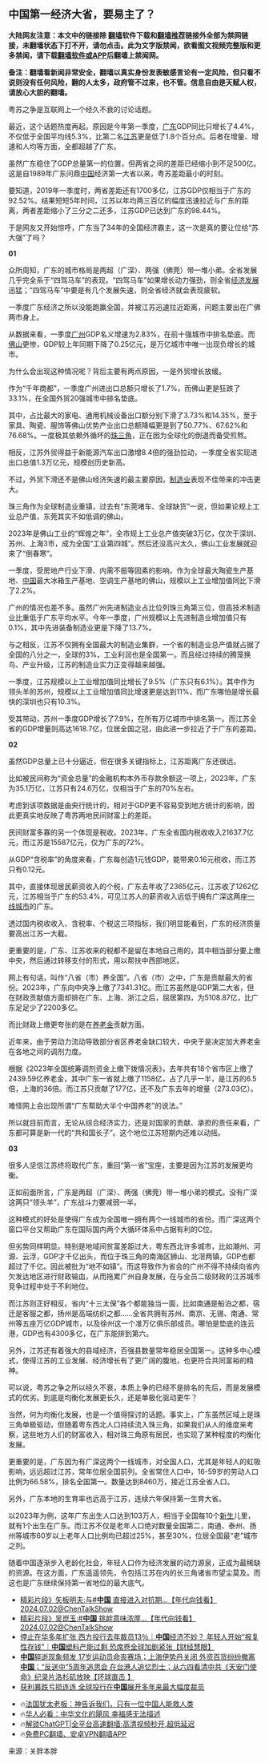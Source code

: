  <!-- 面包屑导航 --> <h2>中国第一经济大省，要易主了？</h2> <p class="notice"><b>大陆网友注意：本文中的链接除 <a href="https://github.com/bannedbook/fanqiang" >翻墙</a>软件下载和<a href="https://github.com/killgcd/justmysocks/blob/master/README.md">翻墙推荐</a>链接外全部为禁网链接，未翻墙状态下打不开，请勿点击。此为文字版禁闻，欲看图文视频完整版和更多禁闻，请下载<a href="https://github.com/bannedbook/fanqiang">翻墙软件或APP</a>后翻墙上禁闻网。</p><p>备注：翻墙看新闻非常安全，翻墙以真实身份发表敏感言论有一定风险，但只看不说则没有任何风险，翻的人太多，政府管不过来，也不管。信息自由是天赋人权，请放心大胆的翻墙。</b></p>  <div class="entry"> <p>粤苏之争是互联网上一个经久不衰的讨论话题。</p> <p>最近，这个话题热度再起。原因是今年第一季度，<a href="https://www.bannedbook.org/bnews/tag/%e5%b9%bf%e4%b8%9c/" class="st_tag internal_tag" rel="tag" title="标签 广东 下的日志">广东</a>GDP同比只增长了4.4%，不仅低于全国平均线5.3%，比第二名<a href="https://www.bannedbook.org/bnews/tag/%e6%b1%9f%e8%8b%8f/" class="st_tag internal_tag" rel="tag" title="标签 江苏 下的日志">江苏</a>更是低了1.8个百分点。后者在增量、增速和人均等方面，全都超越了广东。</p> <p>虽然广东稳住了GDP总量第一的位置，但两省之间的差距已经缩小到不足500亿。这是自1989年广东问鼎<span class='wp_keywordlink_affiliate'><a href="https://www.bannedbook.org/" title="中国" target="_blank">中国</a></span>经济第一大省以来，粤苏差距最小的时刻。</p> <p>要知道，2019年一季度时，两省差距还有1700多亿，江苏GDP仅相当于广东的92.52%。结果短短5年时间，江苏以年均两三百亿的幅度迅速拉近与广东的距离，两者差距缩小了三分之二还多，江苏GDP已达到广东的98.44%。</p> <p>于是网友又开始惊呼，广东当了34年的全国经济霸主，这一次是真的要让位给“苏大强”了吗？</p> <p><strong>01</strong></p> <p>众所周知，广东的城市格局是两超（广深）、两强（佛莞）带一堆小弟。全省发展几乎完全系于“四驾马车”的表现。“四驾马车”如果增长动力强劲，则全省<span class='wp_keywordlink'><a href="https://www.bannedbook.org/forum2/topic869.html" title="宪政、法治和经济发展——走向市场经济的制度保障" target="_blank">经济发展</a></span>迅猛；“四驾马车”中要是有几个发展失速，则全省经济就会表现疲软。</p> <p>一季度广东经济之所以没能跑赢全国，并被江苏迅速拉近距离，问题主要出在广佛两市身上。</p> <p>从数据来看，一季度<a href="https://www.bannedbook.org/bnews/tag/%e5%b9%bf%e5%b7%9e/" class="st_tag internal_tag" rel="tag" title="标签 广州 下的日志">广州</a>GDP名义增速为2.83%，在前十强城市中排名垫底。而<a href="https://www.bannedbook.org/bnews/tag/%e4%bd%9b%e5%b1%b1/" class="st_tag internal_tag" rel="tag" title="标签 佛山 下的日志">佛山</a>更惨，GDP较上年同期下降了0.25亿元，是万亿城市中唯一出现负增长的城市。</p> <p>为什么会出现这种情况呢？背后主要有两点原因，一是外贸增长放缓。</p> <p>作为“千年商都”，一季度广州进出口总额只增长了1.7%，而佛山更是狂跌了33.1%，在全国外贸20强城市中排名垫底。</p> <p>其中，占比最大的家电、通用机械设备出口额分别下滑了3.73%和14.35%，至于家具、陶瓷、服饰等佛山优势产业出口总额降幅更是到了50.77%、67.62%和76.68%。一度极其依赖外循坏的<a href="https://www.bannedbook.org/bnews/tag/%e7%8f%a0%e4%b8%89%e8%a7%92/" class="st_tag internal_tag" rel="tag" title="标签 珠三角 下的日志">珠三角</a>，正在因为全球化的倒退而备受煎熬。</p>  <p>相反，江苏外贸得益于新能源汽车出口激增8.4倍的强劲拉动，一季度全省实现进出口总值1.3万亿元，规模创历史新高。</p> <p>不过，外贸下滑还不是佛山经济失速的最主要原因，<a href="https://www.bannedbook.org/bnews/tag/%e5%88%b6%e9%80%a0%e4%b8%9a/" class="st_tag internal_tag" rel="tag" title="标签 制造业 下的日志">制造业</a>表现不佳带来的冲击更大。</p> <p>珠三角作为全球制造业重镇，过去有“东莞堵车、全球缺货”一说，但如果论规上工业总产值，东莞其实不如低调的佛山。</p> <p>2023年是佛山工业的“辉煌之年”，全市规上工业总产值突破3万亿，仅次于深圳、苏州、上海3市，成为全国“工业第四城”。然后还没高兴太久，佛山工业发展就迎来了“倒春寒”。</p> <p>一季度，受房地产行业下滑、内需不振等因素的影响，作为全球最大陶瓷生产基地、<a href="https://www.bannedbook.org/bnews/tag/%E4%B8%AD%E5%9B%BD/" class="st_tag internal_tag" rel="tag" title="标签 中国 下的日志">中国</a>最大冰箱生产基地、空调生产基地的佛山，规模以上工业增加值同比下滑了2.2%。</p> <p>广州的情况也差不多。虽然广州先进制造业占比位列珠三角第三位，但高技术制造业比重低于广东平均水平。今年一季度，广州规模以上先进制造业增加值只有0.1%，其中先进装备制造业更是下降了13.7%。</p> <p>与之相反，江苏不仅拥有全国最大的制造业集群，一个省的制造业总产值就占据了全国的八分之一，全球的3%，工业利润也是全国第一。而且经过持续的腾笼换鸟、产业升级，江苏的制造业实力正变得越来越强。</p> <p>一季度，江苏规模以上工业增加值同比增长了9.5%（广东只有6.1%）。其中作为领头羊的苏州，规模以上工业增加值同比增速更是达到11%，而广东哪怕是增长最快的深圳也只有10.3%。</p> <p>受其带动，苏州一季度GDP增长了7.9%，在所有万亿城市中排名第一。而江苏全省的GDP增量则高达1618.7亿，位居全国之冠，由此进一步拉近了于广东的差距。</p> <p><strong>02</strong></p> <p>虽然GDP总量上已十分逼近，但在很多关键指标上，江苏距离广东还很远。</p> <p>比如被民间称为“资金总量”的金融机构本外币存款余额这一项上，2023年，广东为35.1万亿，江苏只有24.6万亿，仅相当于广东的70%左右。</p>  <p>考虑到该项数据是由央行统计的，相对于GDP更不容易受到地方统计的影响，因此更真实地反映了粤苏两地民间财富上的差距。</p> <p>民间财富多寡的另一个体现是税收。2023年，广东全省国内税收收入21637.7亿元，而江苏是15587亿元，仅为广东的72%。</p> <p>从GDP“含税率”的角度来看，广东每创造1元钱GDP，能带来0.16元税收，而江苏只有0.12元。</p> <p>其中，直接体现居民薪资收入的个税，广东去年收了2365亿元，江苏收了1262亿元，江苏相当于广东的53.4%，可见江苏人的薪资收入远低于拥有广深这两座<a href="https://www.bannedbook.org/bnews/tag/%E4%B8%80%E7%BA%BF%E5%9F%8E%E5%B8%82/" class="st_tag internal_tag" rel="tag" title="标签 一线城市 下的日志">一线城市</a>的广东。</p> <p>透过国内税收收入、含税率、个税这三项指标，我们明显能看到，广东的经济质量要高出江苏一大截。</p> <p>更重要的是，广东、江苏收来的税都不是留在本地自己用的，其中相当部分要上缴中央，然后通过转移支付的形式，用以帮扶中西部地区。</p> <p>网上有句话，叫作“八省（市）养全国”。八省（市）之中，广东是贡献最大的省份。2023年，广东向中央净上缴了7341.31亿。而江苏虽然是GDP第二大省，但在财政贡献值方面却排在广东、上海、浙江之后，屈居第四，为5108.87亿，比广东足足少了2200多亿。</p> <p>而比财政上缴更夸张的是在<a href="https://www.bannedbook.org/bnews/tag/%e5%85%bb%e8%80%81%e9%87%91/" class="st_tag internal_tag" rel="tag" title="标签 养老金 下的日志">养老金</a>贡献方面。</p> <p>近年来，由于劳动力流动导致部分省区养老金缺口较大，中央于是决定加大养老金在各地之间的调剂力度。</p> <p>根据《2023年全国统筹调剂资金上缴下拨情况表》，去年共有18个省市区上缴了2439.59亿养老金，其中广东一省就上缴了1158亿，占了几乎一半，是江苏的6.5倍，上海的36倍。而江苏只贡献了177亿，还不及广东去年的增量（273.03亿）。</p> <p>难怪网上会出现所谓“广东帮助大半个中国养老”的说法。”</p> <p>所以就目前而言，无论从综合经济实力，还是对国家的贡献、承担的责任来看，广东都可算是新一代的“共和国长子”。这个地位江苏短期内还难以动摇。</p>  <p><strong>03</strong></p> <p>很多人坚信江苏终将取代广东，重回“第一省”宝座，主要是因为江苏的发展更均衡。</p> <p>正如前面所言，广东是两超（广深）、两强（佛莞）带一堆小弟的模式。没有广深这两只“领头羊”，广东战斗力要减弱一半。</p> <p>这种模式的好处是使得广东成为全国唯一拥有两个一线城市的省份。而广深这两个窗口平台又帮助广东在国际国内两个大循环体系中占据有利的C位。</p> <p>但劣势同样明显。特别是地域间贫富差距过大，粤东西北许多城市，比如潮州、河源、云浮，GDP才千亿出头，而位于珠三角的南海区狮山、北滘两镇，GDP也都超过了千亿。因此被批为“地不如镇”。而这导致作为省会的广州不得不持续向省内欠发达地区进行财政输血，从而拖累广州自身发展，在与全员二级财政的江苏城市竞争过程中处于不利地位。</p> <p>而江苏则正好相反。省内“十三太保”各个都能独当一面，比如南通是船泊之都，宿迁是客服之都，扬州是高端纺织之都……全省共拥有苏州、南京、无锡、南通、常州等五座万亿GDP城市，以及徐州这一个准万亿俱乐部成员。哪怕是垫底的连云港，GDP也有4300多亿，在广东能排到第六。</p> <p>另外，江苏还有着强大的县域经济，百强县数量常年稳居全国第一。这种多中心模式，使得江苏的工业发展、经济增长有了更广阔的腹地，也更符合共同富裕的精神。</p> <p>可以说，粤苏之争之所以经久不衰，本质上争的已经不是排名的先后，而是发展模式的优劣。到底是均衡化发展更长久，还是单极化驱动更牛？</p> <p>当然，何为均衡化发展，也是一个值得探讨的话题。事实上，广东虽然区域上是珠三角单极驱动，但随着粤东西北人口持续流入珠三角，如果我们从人的维度来考察，这些地方人们的财富收入，相对珠三角原有居民，也实现了某种程度的均衡化发展。</p> <p>更重要的是，广东因为有广深这两个一线城市，对全国人口，尤其是年轻人的虹吸影响，远远超过江苏，常年位居全国前列。全省常住人口中，16-59岁的劳动人口比例为66.58%，排名全国第一。数量达到8460万，接近江苏全省人口。</p> <p>另外，广东本地的生育率也远高于江苏，连续六年保持第一生育大省。</p> <p>以2023年为例，这年广东出生人口达到103万人，相当于全国每10个<span class='wp_keywordlink'><a href="https://www.bannedbook.org/forum2/topic1642.html" title="正见网《新生》" target="_blank">新生</a></span>儿里，就有1个出生在广东。而江苏不仅是老年人口绝对数量全国第二，南通、泰州、扬州等城市60岁以上老年人口比例均已超过25%，甚至30%，位居全国最“老”城市之列。</p>  <p>随着中国逐渐步入老龄化社会，年轻人口作为经济发展的动力源泉，正成为最稀缺的资源。在这方面，广东遥遥领先，令包括江苏在内的长三角诸省市望尘莫及。而这也是广东继续保持第一省地位的最大底气。</p> <!--<div id="taboola-mid-1"></div>--><ul class='op-related-articles' title='相关阅读'> <li><a href='https://www.bannedbook.org/bnews/bannedvideo/20240702/2057398.html' target='_blank'>精彩片段》矢板明夫:与#<b>中国</b> 直接进入对抗期...【年代向钱看】2024.07.02@ChenTalkShow</a></li> <li><a href='https://www.bannedbook.org/bnews/bannedvideo/20240702/2057396.html' target='_blank'>精彩片段》吴崑玉:#<b>中国</b> 挑衅意味浓厚...【年代向钱看】2024.07.02@ChenTalkShow</a></li> <li><a href='https://www.bannedbook.org/bnews/bannedvideo/20240702/2057381.html' target='_blank'>停止在华多年扩张 西方投行去年裁员13％｜<b>中国</b>经济不妙？ 年轻人开始“报复性存钱”｜<b>中国</b>塑料产能过剩 恐席卷全球加剧紧张【财经慧眼】</a></li> <li><a href='https://www.bannedbook.org/bnews/bannedvideo/20240702/2057372.html' target='_blank'><b>中国</b>猝逝现象频发 17岁运动员命丧赛场；上海伊势丹关闭 外资百货纷纷撤离<b>中国</b>；“反送中”5周年追思会 在台港人追忆烈士；从六四看清中共《天安门使命》纪录片洛杉矶放映【环球直击 】</a></li> <li><a href='https://www.bannedbook.org/bnews/topimagenews/20240702/2057369.html' target='_blank'>获利暴跌亏损连连 全球投行在<b>中国</b>展开多年来最大幅度裁员</a></li> </ul> <ul class="texttj"> <li>🔥<a href="https://www.bannedbook.org/bnews/ssgc/20230219/1850782.html" target="_blank">法国犹太老板：神告诉我们，只有一位中国人能救人类</a></li> <li>🔥<a href="https://www.bannedbook.org/bnews/comments/20220220/1694796.html" target="_blank">华人必看：中华文化的飓风 幸福感无法描述</a></li> <li>🔥<a href="https://github.com/bannedbook/fanqiang/wiki/V2ray%E6%9C%BA%E5%9C%BA" target="_blank">解锁ChatGPT|全平台高速翻墙:高清视频秒开,超低延迟</a></li> <li>🔥<a href="https://github.com/bannedbook/fanqiang/wiki/%E7%A6%81%E9%97%BB%E7%BD%91%E5%AE%89%E5%8D%93%E7%BF%BB%E5%A2%99%E6%96%B0%E9%97%BBAPP" target="_blank">免费PC翻墙、安卓VPN翻墙APP</a></li> </ul><p class="src-info">来源：关胖本胖 </p><a name='sharetosocial'></a> <div style="margin-bottom:5px;padding-bottom:5px;clear:both"> <div id="archive-pix-1" class="banner-ads"> <!-- AuctionX Display platform tag START --> <div id="27602x728x90x621x_ADSLOT1" clicktrack="%%CLICK_URL_ESC%%"></div>  <!-- AuctionX Display platform tag END --> </div> <div id="archive-pix-2" class="banner-ads"> <!-- AuctionX Display platform tag START --> <div id="27556x300x250x621x_ADSLOT1" clicktrack="%%CLICK_URL_ESC%%" style="margin:0 auto;text-align:center"></div>  <!-- AuctionX Display platform tag END --> </div> </div>  <div id="archive-pix-1" class="banner-ads"> <!-- AuctionX Display platform tag START --> <div id="27603x728x90x621x_ADSLOT1" clicktrack="%%CLICK_URL_ESC%%"></div>  <!-- AuctionX Display platform tag END --> </div> </div><!--END ENTRY--> 